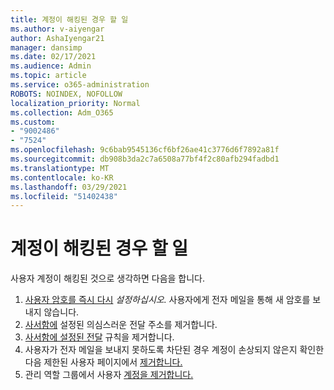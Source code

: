 ```yaml
---
title: 계정이 해킹된 경우 할 일
ms.author: v-aiyengar
author: AshaIyengar21
manager: dansimp
ms.date: 02/17/2021
ms.audience: Admin
ms.topic: article
ms.service: o365-administration
ROBOTS: NOINDEX, NOFOLLOW
localization_priority: Normal
ms.collection: Adm_O365
ms.custom:
- "9002486"
- "7524"
ms.openlocfilehash: 9c6bab9545136cf6bf26ae41c3776d6f7892a81f
ms.sourcegitcommit: db908b3da2c7a6508a77bf4f2c80afb294fadbd1
ms.translationtype: MT
ms.contentlocale: ko-KR
ms.lasthandoff: 03/29/2021
ms.locfileid: "51402438"
---
```

# <a name="what-to-do-when-an-account-is-hacked"></a>계정이 해킹된 경우 할 일

사용자 계정이 해킹된 것으로 생각하면 다음을 합니다.

1. [사용자 암호를 즉시 다시](https://go.microsoft.com/fwlink/?linkid=2103704) *설정하십시오.* 사용자에게 전자 메일을 통해 새 암호를 보내지 않습니다.
1. [사서함에](https://go.microsoft.com/fwlink/?linkid=2103705) 설정된 의심스러운 전달 주소를 제거합니다.
1. [사서함에 설정된 전달](https://go.microsoft.com/fwlink/?linkid=2103706) 규칙을 제거합니다.
1. 사용자가 전자 메일을 보내지 못하도록 차단된 경우 계정이 손상되지 않은지 확인한 다음 제한된 사용자 페이지에서 [제거합니다.](https://go.microsoft.com/fwlink/?linkid=2103706)
1. 관리 역할 그룹에서 사용자 [계정을 제거합니다.](https://go.microsoft.com/fwlink/?linkid=2092294)